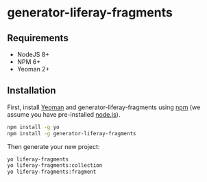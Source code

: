# generator-liferay-fragments

## Requirements

- NodeJS 8+
- NPM 6+
- Yeoman 2+

## Installation

First, install [Yeoman](http://yeoman.io) and generator-liferay-fragments using [npm](https://www.npmjs.com/) (we assume you have pre-installed [node.js](https://nodejs.org/)).

```bash
npm install -g yo
npm install -g generator-liferay-fragments
```

Then generate your new project:

```bash
yo liferay-fragments
yo liferay-fragments:collection
yo liferay-fragments:fragment
```